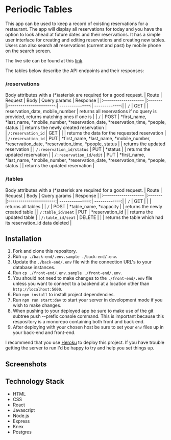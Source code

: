 # Periodic Tables

This app can be used to keep a record of existing reservations for a restaurant. The app will display all reservations for today and you have the option to look ahead at future dates and their reservations. It has a simple user interface for creating and editing reservations and creating new tables. Users can also search all reservations (current and past) by mobile phone on the search screen. 

The live site can be found at this [link](https://blooming-mountain-client.herokuapp.com/dashboard).

The tables below describe the API endpoints and their responses:

### /reservations
Body attributes with a (\*)asterisk are required for a good request.
|        Route         | Request |     Body                |  Query params   |  Response     |
|:-------------------- |:------- |:-----------------------:| ---------------:| -------------:| 
| `/`                  | GET     |    | reservation_date, mobile_number | returns all reservations if no query is provided, returns matching ones if one is |
| `/`    |  POST  |  \*first_name, \*last_name, \*mobile_number, \*reservation_date, \*reservation_time, \*people, status |  | returns the newly created reservation |   
| `/:reservation_id`   | GET     |                         |                 | returns the data for the requested reservation     |
| `/:reservation_id`   | PUT     | \*first_name, \*last_name, \*mobile_number, \*reservation_date, \*reservation_time, \*people, status | | returns the updated reservation |
| `/:reservation_id/status` | PUT | \*status | | returns the updated reservation |
| `/:reservation_id/edit` | PUT | \*first_name, \*last_name, \*mobile_number, \*reservation_date, \*reservation_time, \*people, status | | returns the updated reservation | 

### /tables
Body attributes with a (\*)asterisk are required for a good request.
|        Route         | Request |     Body                |  Query params   |  Response     |
|:-------------------- |:------- |:-----------------------:| ---------------:| -------------:|
| `/`                  | GET     |                         |                 | returns all tables |
| `/`                  | POST    | \*table_name, \*capacity |                | returns the newly created table |
| `/:table_id/seat`    | PUT     | \*reservation_id        |                 | returns the updated table |
| `/:table_id/seat`    | DELETE  |                         |                 | returns the table which had its reservation_id data deleted |

## Installation

1. Fork and clone this repository.
1. Run `cp ./back-end/.env.sample ./back-end/.env`.
1. Update the `./back-end/.env` file with the connection URL's to your database instances.
1. Run `cp ./front-end/.env.sample ./front-end/.env`.
1. You should not need to make changes to the `./front-end/.env` file unless you want to connect to a backend at a location other than `http://localhost:5000`.
1. Run `npm install` to install project dependencies.
1. Run `npm run start:dev` to start your server in development mode if you wish to make changes.
1. When pushing to your deployed app be sure to make use of the git subtree push --prefix <file> console command. This is important because this respository is a monorepo containing both front and back end.
1. After deploying with your chosen host be sure to set your `env` files up in your back-end and front-end.  

  
I recommend that you use [Heroku](https://devcenter.heroku.com/articles/deploying-nodejs) to deploy this project.
If you have trouble getting the server to run I'd be happy to try and help you set things up.

## Screenshots


## Technology Stack
  
* HTML
* CSS
* React
* Javascript
* Node.js
* Express
* Knex  
* Postgres  
